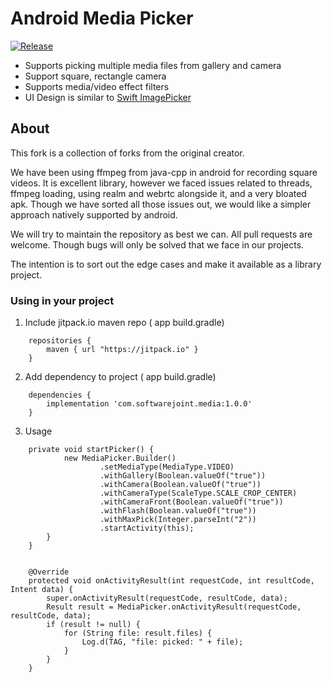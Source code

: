 # Android Media Picker

[![Release](https://jitpack.io/v/softwarejoint/AndroidMedia.svg)](https://jitpack.io/#softwarejoint/AndroidMedia)

* Supports picking multiple media files from gallery and camera
* Support square, rectangle camera
* Supports media/video effect filters
* UI Design is similar to [Swift ImagePicker](https://github.com/hyperoslo/ImagePicker)

## About

This fork is a collection of forks from the original creator. 

We have been using ffmpeg from java-cpp in android for recording square videos. It is excellent library, however we faced issues related to threads, ffmpeg loading, using realm and webrtc alongside it, and a very bloated apk.
Though we have sorted all those issues out, we would like a simpler approach natively supported by android. 

We will try to maintain the repository as best we can. All pull requests are welcome. 
Though bugs will only be solved that we face in our projects.

The intention is to sort out the edge cases and make it available as a library project.

### Using in your project

1. Include jitpack.io maven repo ( app build.gradle)

```
    repositories {
        maven { url "https://jitpack.io" }
    }

```

2. Add dependency to project ( app build.gradle)

```
    dependencies {
        implementation 'com.softwarejoint.media:1.0.0'
    }

```

3. Usage

```
    private void startPicker() {
            new MediaPicker.Builder()
                    .setMediaType(MediaType.VIDEO)
                    .withGallery(Boolean.valueOf("true"))
                    .withCamera(Boolean.valueOf("true"))
                    .withCameraType(ScaleType.SCALE_CROP_CENTER)
                    .withCameraFront(Boolean.valueOf("true"))
                    .withFlash(Boolean.valueOf("true"))
                    .withMaxPick(Integer.parseInt("2"))
                    .startActivity(this);
        }
    }
    
    
    @Override
    protected void onActivityResult(int requestCode, int resultCode, Intent data) {
        super.onActivityResult(requestCode, resultCode, data);
        Result result = MediaPicker.onActivityResult(requestCode, resultCode, data);
        if (result != null) {
            for (String file: result.files) {
                Log.d(TAG, "file: picked: " + file);
            }
        }
    }

```
